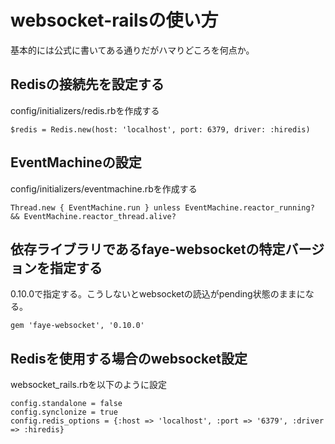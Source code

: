# websocket-railsの使い方

基本的には公式に書いてある通りだがハマりどころを何点か。

## Redisの接続先を設定する

config/initializers/redis.rbを作成する

```
$redis = Redis.new(host: 'localhost', port: 6379, driver: :hiredis)
```

## EventMachineの設定

config/initializers/eventmachine.rbを作成する

```
Thread.new { EventMachine.run } unless EventMachine.reactor_running? && EventMachine.reactor_thread.alive?
```

## 依存ライブラリであるfaye-websocketの特定バージョンを指定する

0.10.0で指定する。こうしないとwebsocketの読込がpending状態のままになる。

```Gemfile
gem 'faye-websocket', '0.10.0'
```

## Redisを使用する場合のwebsocket設定

websocket_rails.rbを以下のように設定

```
config.standalone = false
config.synclonize = true
config.redis_options = {:host => 'localhost', :port => '6379', :driver => :hiredis}
```
